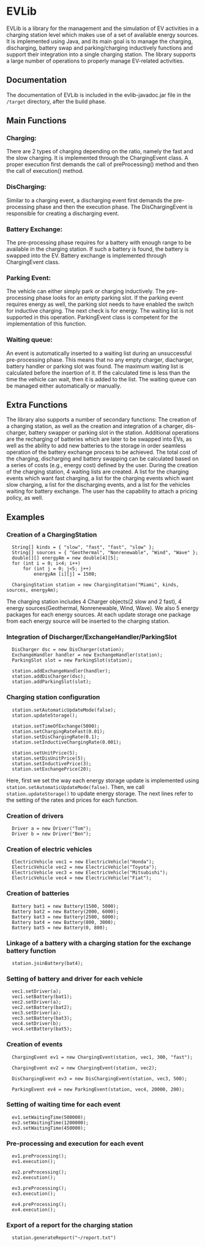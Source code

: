 # EVLib
EVLib is a library for the management and the simulation of EV activities in a charging station level which makes use of a set of available energy sources. It is implemented using Java, and its main goal is to manage the charging, discharging, battery swap and parking/charging inductively functions and support their integration into a single charging station. The library supports a large number of operations to properly manage EV-related activities.

## Documentation
The documentation of EVLib is included in the evlib-javadoc.jar file in the ```/target``` directory, after the build phase.

## Main Functions

### Charging:
There are 2 types of charging depending on the ratio, namely the fast and the slow charging. It is implemented through the ChargingEvent class. A proper execution first demands the call of preProcessing() method and then the call of execution() method.

### DisCharging:
Similar to a charging event, a discharging event first demands the pre-processing phase and then the execution phase. The DisChargingEvent is responsible for creating a discharging event.

### Battery Exchange:
The pre-processing phase requires for a battery with enough range to be available in the charging station. If such a battery is found, the battery is swapped into the EV. Battery exchange is implemented through ChargingEvent class.

### Parking Event:
The vehicle can either simply park or charging inductively. The pre-processing phase looks for an empty parking slot. If the parking event requires energy as well, the parking slot needs to have enabled the switch for inductive charging. The next check is for energy. The waiting list is not supported in this operation. ParkingEvent class is competent for the implementation of this function.

### Waiting queue:
An event is automatically inserted to a waiting list during an unsuccessful pre-processing phase. This means that no any empty charger, diacharger, battery handler or parking slot was found. The maximum waiting list is calculated before the insertion of it. If the calculated time is less than the time the vehicle can wait, then it is added to the list. The waiting queue can be managed either automatically or manually.

## Extra Functions
The library also supports a number of secondary functions: The creation of a charging station, as well as the creation and integration of a charger, dis-charger, battery swapper or parking slot in the station. Additional operations are the recharging of batteries which are later to be swapped into EVs, as well as the ability to add new batteries to the storage in order seamless operation of the battery exchange process to be achieved. The total cost of the charging, discharging and battery swapping can be calculated based on a series of costs (e.g., energy cost) defined by the user. During the creation of the charging station, 4 waiting lists are created. A list for the charging events which want fast charging, a list for the charging events which want slow charging, a list for the discharging events, and a list for the vehicles waiting for battery exchange. The user has the capability to attach a pricing policy, as well.

## Examples

### Creation of a ChargingStation 
```
  String[] kinds = { "slow", "fast", "fast", "slow" };
  String[] sources = { "Geothermal", "Nonrenewable", "Wind", "Wave" };
  double[][] energyAm = new double[4][5];
  for (int i = 0; i<4; i++)
      for (int j = 0; j<5; j++)
          energyAm [i][j] = 1500;

  ChargingStation station = new ChargingStation("Miami", kinds, sources, energyAm);
```
The charging station includes 4 Charger objects(2 slow and 2 fast), 4 energy sources(Geothermal, Nonrenewable, Wind, Wave). We also 5 energy packages for each energy sources. At each update storage one package from each energy source will be inserted to the charging station.

### Integration of Discharger/ExchangeHandler/ParkingSlot
```
  DisCharger dsc = new DisCharger(station);
  ExchangeHandler handler = new ExchangeHandler(station);
  ParkingSlot slot = new ParkingSlot(station);

  station.addExchangeHandler(handler);
  station.addDisCharger(dsc);
  station.addParkingSlot(slot);
```
### Charging station configuration
```
  station.setAutomaticUpdateMode(false);
  station.updateStorage();
  
  station.setTimeOfExchange(5000);
  station.setChargingRateFast(0.01);
  station.setDisChargingRate(0.1);
  station.setInductiveChargingRate(0.001);

  station.setUnitPrice(5);
  station.setDisUnitPrice(5);
  station.setInductivePrice(3);
  station.setExchangePrice(20);
```
Here, first we set the way each energy storage update is implemented using ```station.setAutomaticUpdateMode(false)```. Then, we call ```station.updateStorage()``` to update energy storage. The next lines refer to the setting of the rates and prices for each function.

### Creation of drivers
```
  Driver a = new Driver("Tom");
  Driver b = new Driver("Ben");
```
### Creation of electric vehicles 
```
  ElectricVehicle vec1 = new ElectricVehicle("Honda");
  ElectricVehicle vec2 = new ElectricVehicle("Toyota");
  ElectricVehicle vec3 = new ElectricVehicle("Mitsubishi");
  ElectricVehicle vec4 = new ElectricVehicle("Fiat");
```
### Creation of batteries 
```
  Battery bat1 = new Battery(1500, 5000);
  Battery bat2 = new Battery(2000, 6000);
  Battery bat3 = new Battery(2500, 6000);
  Battery bat4 = new Battery(800, 3000);
  Battery bat5 = new Battery(0, 800);
```

 ### Linkage of a battery with a charging station for the exchange battery function
```
  station.joinBattery(bat4);
```
### Setting of battery and driver for each vehicle
```
  vec1.setDriver(a);
  vec1.setBattery(bat1);
  vec2.setDriver(a);
  vec2.setBattery(bat2);
  vec3.setDriver(a);
  vec3.setBattery(bat3);
  vec4.setDriver(b);
  vec4.setBattery(bat5);
```
### Creation of events
```
  ChargingEvent ev1 = new ChargingEvent(station, vec1, 300, "fast");

  ChargingEvent ev2 = new ChargingEvent(station, vec2);

  DisChargingEvent ev3 = new DisChargingEvent(station, vec3, 500);

  ParkingEvent ev4 = new ParkingEvent(station, vec4, 20000, 200);
```
### Setting of waiting time for each event
```
  ev1.setWaitingTime(500000);
  ev2.setWaitingTime(1200000);
  ev3.setWaitingTime(450000);
```
### Pre-processing and execution for each event
```
  ev1.preProcessing();
  ev1.execution();

  ev2.preProcessing();
  ev2.execution();

  ev3.preProcessing();
  ev3.execution();

  ev4.preProcessing();
  ev4.execution();
```
### Export of a report for the charging station
```
  station.generateReport("~/report.txt")
```
